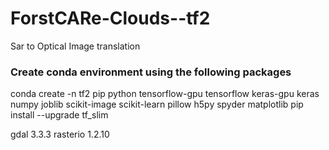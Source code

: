 # ForstCARe-Clouds--tf2
Sar to Optical Image translation

### Create conda environment using the following packages
conda create -n tf2 pip python tensorflow-gpu tensorflow keras-gpu keras numpy joblib scikit-image scikit-learn pillow h5py spyder matplotlib 
pip install --upgrade tf_slim

gdal 3.3.3 rasterio 1.2.10 


